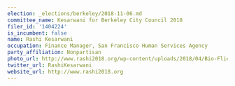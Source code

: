 ```yaml
---
election: _elections/berkeley/2018-11-06.md
committee_name: Kesarwani for Berkeley City Council 2018
filer_id: '1404224'
is_incumbent: false
name: Rashi Kesarwani
occupation: Finance Manager, San Francisco Human Services Agency
party_affiliation: Nonpartisan
photo_url: http://www.rashi2018.org/wp-content/uploads/2018/04/Bio-Flier-Photo.jpg
twitter_url: RashiKesarwani
website_url: http://www.rashi2018.org
---
```

